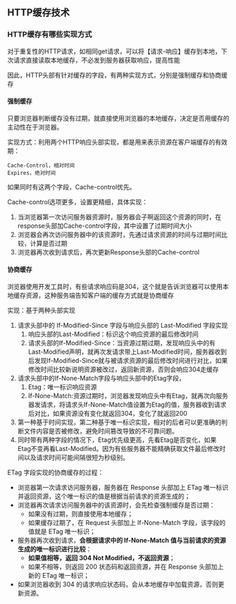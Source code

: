 ## HTTP缓存技术

### HTTP缓存有哪些实现方式

对于重复性的HTTP请求，如相同get请求，可以将【请求-响应】缓存到本地，下次请求直接读取本地缓存，不必发到服务器获取响应，提高性能

因此，HTTP头部有针对缓存的字段，有两种实现方式，分别是强制缓存和协商缓存

#### 强制缓存

只要浏览器判断缓存没有过期，就直接使用浏览器的本地缓存，决定是否用缓存的主动性在于浏览器。

实现方式：利用两个HTTP响应头部实现，都是用来表示资源在客户端缓存的有效期：

```
Cache-Control，相对时间
Expires，绝对时间
```

如果同时有这两个字段，Cache-control优先。

Cache-control选项更多，设置更精细，具体实现：

1. 当浏览器第一次访问服务器资源时，服务器会子啊返回这个资源的同时，在response头部加Cache-control字段，其中设置了过期时间大小
2. 浏览器会再次访问服务器中的该资源时，先通过请求资源的时间与过期时间比较，计算是否过期
3. 浏览器再次收到请求后，再次更新Response头部的Cache-control


#### 协商缓存

浏览器使用开发工具时，有些请求响应码是304，这个就是告诉浏览器可以使用本地缓存资源，这种服务端告知客户端的缓存方式就是协商缓存

实现：基于两种头部实现

1. 请求头部中的 If-Modified-Since 字段与响应头部的 Last-Modified 字段实现
   1. 响应头部的Last-Modified：标识这个响应资源的最后修改时间
   2. 请求头部的If-Modified-Since：当资源过期过期，发现响应头中的有Last-Modified声明，就再次发请求带上Last-Modified时间，服务器收到后发现If-Modified-Since就与被请求资源的最后修改时间进行对比，如果修改时间比较新说明资源被改过，返回新资源，否则会响应304走缓存
2. 请求头部中的If-None-Match字段与响应头部中的Etag字段，
   1. Etag：唯一标识响应资源
   2. If-None-Match:资源过期时，浏览器发现响应头中有Etag，就再次向服务器发请求，将请求头If-None-Match值设置为Etag的值，服务器收到请求后对比，如果资源没有变化就返回304，变化了就返回200
3. 第一种基于时间实现，第二种基于唯一标识实现，相对的后者可以更准确的判断文件内容是否被修改，避免时间篡改导致的不可靠问题。
4. 同时带有两种字段的情况下，Etag优先级更高，先看Etag是否变化，如果Etag不变再看Last-Modified。因为有些服务器不能精确获取文件最后修改时间以及请求时间可能间隔很短为秒级别。


ETag 字段实现的协商缓存的过程：

* 浏览器第一次请求访问服务器，服务器在 Response 头部加上 ETag 唯一标识并返回资源，这个唯一标识的值是根据当前请求的资源生成的；
* 浏览器再次请求访问服务器中的该资源时，会先检查强制缓存是否过期：
  * 如果没有过期，则直接使用本地缓存；
  * 如果缓存过期了，在 Request 头部加上 If-None-Match 字段，该字段的值就是 ETag 唯一标识；
* 服务器再次收到请求，**会根据请求中的 If-None-Match 值与当前请求的资源生成的唯一标识进行比较**：
  * **如果值相等，返回 304 Not Modified，不返回资源**；
  * 如果不相等，则返回 200 状态码和返回资源，并在 Response 头部加上新的 ETag 唯一标识；
* 如果浏览器收到 304 的请求响应状态码，会从本地缓存中加载资源，否则更新资源。
